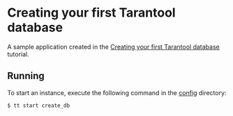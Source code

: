 # Creating your first Tarantool database

A sample application created in the [Creating your first Tarantool database](https://www.tarantool.io/en/doc/latest/how-to/getting_started_db/) tutorial.

## Running

To start an instance, execute the following command in the [config](../../../config) directory:

```console
$ tt start create_db
```
